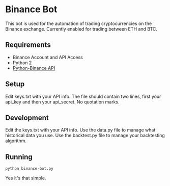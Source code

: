 # Binance Bot

This bot is used for the automation of trading cryptocurrencies on the Binance exchange. Currently enabled for trading between ETH and BTC.

## Requirements

  - Binance Account and API Access
  - Python 2
  - [Python-Binance API](https://github.com/sammchardy/python-binance)

## Setup

Edit keys.txt with your API info. The file should contain two lines, first your api_key and then your api_secret. No quotation marks.

## Development

Edit the keys.txt with your API info.
Use the data.py file to manage what historical data you use.
Use the backtest.py file to manage your backtesting algorithm.

## Running

```
python binance-bot.py
```
Yes it's that simple.
